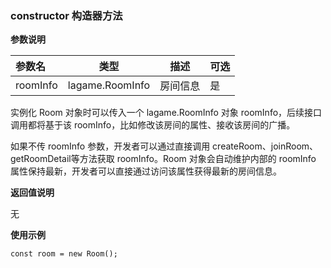 
### constructor 构造器方法

**参数说明**

|参数名|类型|描述|可选|
|:---|---|---|---|
|roomInfo|lagame.RoomInfo|房间信息|是|

实例化 Room 对象时可以传入一个 lagame.RoomInfo 对象 roomInfo，后续接口调用都将基于该 roomInfo，比如修改该房间的属性、接收该房间的广播。

如果不传 roomInfo 参数，开发者可以通过直接调用 createRoom、joinRoom、getRoomDetail等方法获取 roomInfo。Room 对象会自动维护内部的 roomInfo 属性保持最新，开发者可以直接通过访问该属性获得最新的房间信息。

**返回值说明**

无

**使用示例**
```
const room = new Room();
```